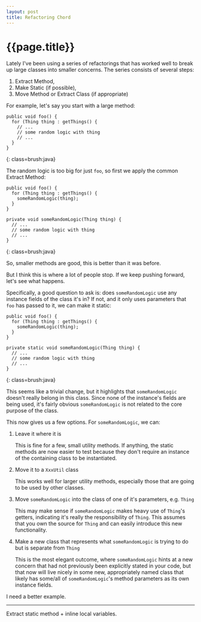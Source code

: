 ```yaml
---
layout: post
title: Refactoring Chord
---
```


{{page.title}}
==============

Lately I've been using a series of refactorings that has worked well to break up large classes into smaller concerns. The series consists of several steps:

1. Extract Method,
2. Make Static (if possible),
3. Move Method or Extract Class (if appropriate)

For example, let's say you start with a large method:

    public void foo() {
      for (Thing thing : getThings() {
        // ...
        // some random logic with thing
        // ...
      }
    }
{: class=brush:java}

The random logic is too big for just `foo`, so first we apply the common Extract Method:

    public void foo() {
      for (Thing thing : getThings() {
        someRandomLogic(thing);
      }
    }

    private void someRandomLogic(Thing thing) {
      // ...
      // some random logic with thing
      // ...
    }
{: class=brush:java}

So, smaller methods are good, this is better than it was before.

But I think this is where a lot of people stop. If we keep pushing forward, let's see what happens.

Specifically, a good question to ask is: does `someRandomLogic` use any instance fields of the class it's in? If not, and it only uses parameters that `foo` has passed to it, we can make it static:

    public void foo() {
      for (Thing thing : getThings() {
        someRandomLogic(thing);
      }
    }

    private static void someRandomLogic(Thing thing) {
      // ...
      // some random logic with thing
      // ...
    }
{: class=brush:java}

This seems like a trivial change, but it highlights that `someRandomLogic` doesn't really belong in this class. Since none of the instance's fields are being used, it's fairly obvious `someRandomLogic` is not related to the core purpose of the class.

This now gives us a few options. For `someRandomLogic`, we can:

1. Leave it where it is

   This is fine for a few, small utility methods. If anything, the static methods are now easier to test because they don't require an instance of the containing class to be instantiated.

2. Move it to a `XxxUtil` class

   This works well for larger utility methods, especially those that are going to be used by other classes.

3. Move `someRandomLogic` into the class of one of it's parameters, e.g. `Thing`

   This may make sense if `someRandomLogic` makes heavy use of `Thing`'s getters, indicating it's really the responsibility of `Thing`. This assumes that you own the source for `Thing` and can easily introduce this new functionality.

4. Make a new class that represents what `someRandomLogic` is trying to do but is separate from `Thing`

   This is the most elegant outcome, where `someRandomLogic` hints at a new concern that had not previously been explicitly stated in your code, but that now will live nicely in some new, appropriately named class that likely has some/all of `someRandomLogic`'s method parameters as its own instance fields.

I need a better example.

---

Extract static method + inline local variables.
